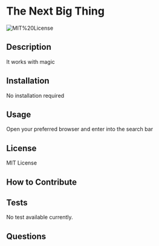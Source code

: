 # The Next Big Thing

![MIT%20License](https://img.shields.io/badge/license-MIT%20License-green)

## Description

It works with magic

## Installation

No installation required

## Usage

Open your preferred browser and enter <URL> into the search bar

## License

MIT License

## How to Contribute



## Tests

No test available currently.

## Questions

